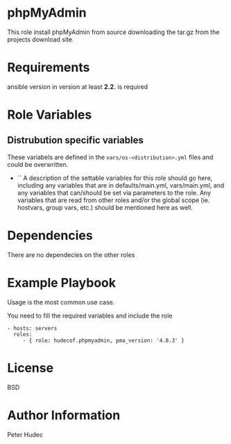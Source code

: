 # phpMyAdmin

This role install phpMyAdmin from source downloading the tar.gz from the projects download site.


# Requirements

ansible version in version at least **2.2.** is required

# Role Variables

## Distrubution specific variables

These variabels are defined in the `vars/os-<distribution>.yml` files and could be overwritten.

- ``
A description of the settable variables for this role should go here, including
any variables that are in defaults/main.yml, vars/main.yml, and any variables
that can/should be set via parameters to the role. Any variables that are read
from other roles and/or the global scope (ie. hostvars, group vars, etc.) should
be mentioned here as well.

# Dependencies

There are no dependecies on the other roles

# Example Playbook

Usage is the most common use case.

You need to fill the required variables and include the role

    - hosts: servers
      roles:
         - { role: hudecof.phpmyadmin, pma_version: '4.8.3' }

# License

BSD

# Author Information

Peter Hudec
